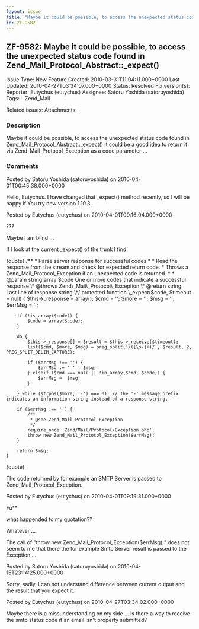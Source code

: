 ```yaml
---
layout: issue
title: "Maybe it could be possible, to access the unexpected status code found in Zend_Mail_Protocol_Abstract::_expect()"
id: ZF-9582
---
```


ZF-9582: Maybe it could be possible, to access the unexpected status code found in Zend\_Mail\_Protocol\_Abstract::\_expect()
-----------------------------------------------------------------------------------------------------------------------------

 Issue Type: New Feature Created: 2010-03-31T11:04:11.000+0000 Last Updated: 2010-04-27T03:34:07.000+0000 Status: Resolved Fix version(s): 
 Reporter:  Eutychus (eutychus)  Assignee:  Satoru Yoshida (satoruyoshida)  Tags: - Zend\_Mail
 
 Related issues: 
 Attachments: 
### Description

Maybe it could be possible, to access the unexpected status code found in Zend\_Mail\_Protocol\_Abstract::\_expect() it could be a good idea to return it via Zend\_Mail\_Protocol\_Exception as a code parameter ...

 

 

### Comments

Posted by Satoru Yoshida (satoruyoshida) on 2010-04-01T00:45:38.000+0000

Hello, Eutychus. I have changed that \_expect() method recently, so I will be happy if You try new version 1.10.3 .

 

 

Posted by Eutychus (eutychus) on 2010-04-01T09:16:04.000+0000

???

Maybe I am blind ...

If I look at the current \_expect() of the trunk I find:

{quote} /\*\* \* Parse server response for successful codes \* \* Read the response from the stream and check for expected return code. \* Throws a Zend\_Mail\_Protocol\_Exception if an unexpected code is returned. \* \* @param string|array $code One or more codes that indicate a successful response \* @throws Zend\_Mail\_Protocol\_Exception \* @return string Last line of response string \*/ protected function \_expect($code, $timeout = null) { $this->\_response = array(); $cmd = ''; $more = ''; $msg = ''; $errMsg = '';

 
        if (!is_array($code)) {
            $code = array($code);
        }
    
        do {
            $this->_response[] = $result = $this->_receive($timeout);
            list($cmd, $more, $msg) = preg_split('/([\s-]+)/', $result, 2, PREG_SPLIT_DELIM_CAPTURE);
    
            if ($errMsg !== '') {
                $errMsg .= ' ' . $msg;
            } elseif ($cmd === null || !in_array($cmd, $code)) {
                $errMsg =  $msg;
            }
    
        } while (strpos($more, '-') === 0); // The '-' message prefix indicates an information string instead of a response string.
    
        if ($errMsg !== '') {
            /**
             * @see Zend_Mail_Protocol_Exception
             */
            require_once 'Zend/Mail/Protocol/Exception.php';
            throw new Zend_Mail_Protocol_Exception($errMsg);
        }
    
        return $msg;
    }


{quote}

The code returned by for example an SMTP Server is passed to Zend\_Mail\_Protocol\_Exception.

 

 

Posted by Eutychus (eutychus) on 2010-04-01T09:19:31.000+0000

Fu\*\*

what happended to my quotation??

Whatever ...

The call of "throw new Zend\_Mail\_Protocol\_Exception($errMsg);" does not seem to me that there the for example Smtp Server result is passed to the Exception ...

 

 

Posted by Satoru Yoshida (satoruyoshida) on 2010-04-15T23:14:25.000+0000

Sorry, sadly, I can not understand difference between current output and the result that you expect it.

 

 

Posted by Eutychus (eutychus) on 2010-04-27T03:34:02.000+0000

Maybe there is a missunderstanding on my side ... is there a way to receive the smtp status code if an email isn't property submitted?

 

 